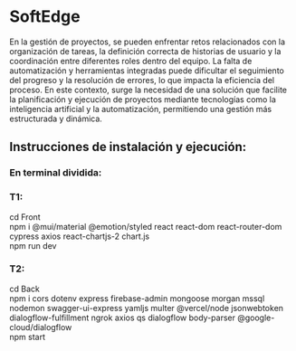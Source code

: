 # SoftEdge
En la gestión de proyectos, se pueden enfrentar retos relacionados con la organización de tareas, la definición correcta de historias de usuario y la coordinación entre diferentes roles dentro del equipo. La falta de automatización y herramientas integradas puede dificultar el seguimiento del progreso y la resolución de errores, lo que impacta la eficiencia del proceso. En este contexto, surge la necesidad de una solución que facilite la planificación y ejecución de proyectos mediante tecnologías como la inteligencia artificial y la automatización, permitiendo una gestión más estructurada y dinámica.

## Instrucciones de instalación y ejecución:
### En terminal dividida:
### T1:
cd Front\
npm i @mui/material @emotion/styled react react-dom react-router-dom cypress axios react-chartjs-2 chart.js\
npm run dev

### T2:
cd Back\
npm i cors dotenv express firebase-admin mongoose morgan mssql nodemon swagger-ui-express yamljs multer @vercel/node jsonwebtoken dialogflow-fulfillment ngrok axios qs dialogflow body-parser @google-cloud/dialogflow\
npm start
